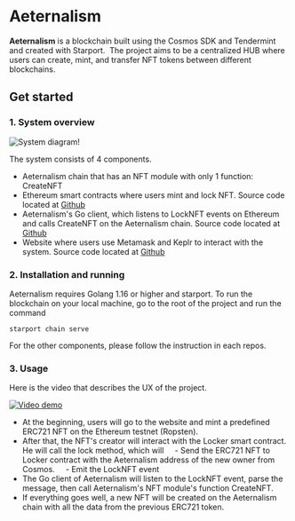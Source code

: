 # Aeternalism
**Aeternalism** is a blockchain built using the Cosmos SDK and Tendermint and created with Starport. 
The project aims to be a centralized HUB where users can create, mint, and transfer NFT tokens between different blockchains.

## Get started

### 1. System overview
![System diagram!](https://challengepost-s3-challengepost.netdna-ssl.com/photos/production/software_photos/001/765/577/datas/gallery.jpg)

The system consists of 4 components.
- Aeternalism chain that has an NFT module with only 1 function: CreateNFT
- Ethereum smart contracts where users mint and lock NFT. Source code located at [Github](https://github.com/lebrian9889/aeschain-ethereum)
- Aeternalism's Go client, which listens to LockNFT events on Ethereum and calls CreateNFT on the Aeternalism chain. Source code located at [Github](https://github.com/lebrian9889/aeschain-client)
- Website where users use Metamask and Keplr to interact with the system. Source code located at [Github](https://github.com/lebrian9889/frontend)

### 2. Installation and running
Aeternalism requires Golang 1.16 or higher and starport. To run the blockchain on your local machine, go to the root of the project and run the command
```
starport chain serve
```
For the other components, please follow the instruction in each repos.

### 3. Usage
Here is the video that describes the UX of the project.

[![Video demo](https://img.youtube.com/vi/5IrEN1OG338/0.jpg)](https://www.youtube.com/watch?v=5IrEN1OG338)

- At the beginning, users will go to the website and mint a predefined ERC721 NFT on the Ethereum testnet (Ropsten).
- After that, the NFT's creator will interact with the Locker smart contract. He will call the lock method, which will
    - Send the ERC721 NFT to Locker contract with the Aeternalism address of the new owner from Cosmos.
    - Emit the LockNFT event
- The Go client of Aeternalism will listen to the LockNFT event, parse the message, then call Aeternalism's NFT module's function CreateNFT.
- If everything goes well, a new NFT will be created on the Aeternalism chain with all the data from the previous ERC721 token.
